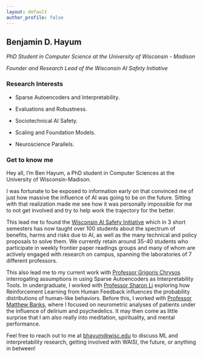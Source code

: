 ```yaml
---
layout: default
author_profile: false
---
```


## Benjamin D. Hayum

*PhD Student in Computer Science at the University of Wisconsin - Madison*

*Founder and Research Lead of the Wisconsin AI Safety Initiative*

### Research Interests

- Sparse Autoencoders and Interpretability.

- Evaluations and Robustness. 

- Sociotechnical AI Safety. 

- Scaling and Foundation Models. 

- Neuroscience Parallels.

### Get to know me

Hey all, I’m Ben Hayum, a PhD student in Computer Sciences at the University of Wisconsin-Madison. 

I was fortunate to be exposed to information early on that convinced me of just how massive the influence of AI was going to be on the future. Sitting with that realization made me see how it was personally impossible for me to not get involved and try to help work the trajectory for the better. 

This lead me to found the [Wisconsin AI Safety Initiative](https://waisi.org/) which in 3 short semesters has now taught over 100 students about the spectrum of benefits, harms and risks due to AI, as well as the many technical and policy proposals to solve them. We currently retain around 35-40 students who participate in weekly frontier paper readings groups and many of whom are actively engaged with research on campus, spanning the laboratories of 7 different professors.

This also lead me to my current work with [Professor Grigoris Chrysos](https://grigorisg9gr.github.io/_pages/about/) interrogating assumptions in using Sparse Autoencoders as Interpretability Tools. In undergraduate, I worked with [Professor Sharon Li](https://pages.cs.wisc.edu/~sharonli/) exploring how Reinforcement Learning from Human Feedback influences the probability distributions of human-like behaviors. Before this, I worked with [Professor Matthew Banks](https://neuro.wisc.edu/staff/banks-matthew-i/), where I focused on neurometric analyses of patients under the influence of delirium and psychedelics. It may then come as little surprise that I am also really into meditation, spirituality, and mental performance.

Feel free to reach out to me at [bhayum@wisc.edu](mailto:bhayum@wisc.edu) to discuss ML and interpretability research, getting involved with WAISI, the future, or anything in between!
